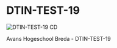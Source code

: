 # DTIN-TEST-19

![DTIN-TEST-19 CD](https://github.com/Ionaru/DTIN-TEST-19/workflows/DTIN-TEST-19%20CD/badge.svg)

Avans Hogeschool Breda - DTIN-TEST-19

